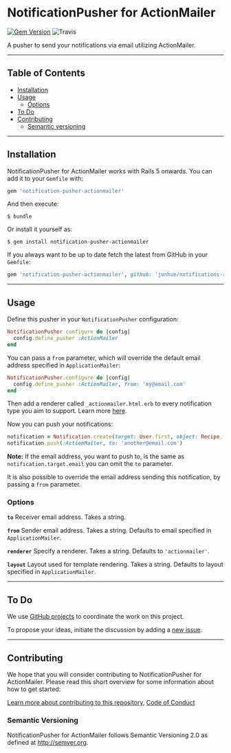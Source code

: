 # NotificationPusher for ActionMailer

[![Gem Version](https://badge.fury.io/rb/notifications-pusher-actionmailer.svg)](https://badge.fury.io/rb/notifications-pusher-actionmailer) ![Travis](https://travis-ci.org/jonhue/notifications-rails.svg?branch=master)

A pusher to send your notifications via email utilizing ActionMailer.

---

## Table of Contents

* [Installation](#installation)
* [Usage](#usage)
  * [Options](#options)
* [To Do](#to-do)
* [Contributing](#contributing)
  * [Semantic versioning](#semantic-versioning)

---

## Installation

NotificationPusher for ActionMailer works with Rails 5 onwards. You can add it to your `Gemfile` with:

```ruby
gem 'notification-pusher-actionmailer'
```

And then execute:

    $ bundle

Or install it yourself as:

    $ gem install notification-pusher-actionmailer

If you always want to be up to date fetch the latest from GitHub in your `Gemfile`:

```ruby
gem 'notification-pusher-actionmailer', github: 'jonhue/notifications-rails'
```

---

## Usage

Define this pusher in your `NotificationPusher` configuration:

```ruby
NotificationPusher.configure do |config|
  config.define_pusher :ActionMailer
end
```

You can pass a `from` parameter, which will override the default email address specified in `ApplicationMailer`:

```ruby
NotificationPusher.configure do |config|
  config.define_pusher :ActionMailer, from: 'my@email.com'
end
```

Then add a renderer called `_actionmailer.html.erb` to every notification type you aim to support. Learn more [here](https://github.com/jonhue/notifications-rails/tree/master/notification-renderer).

Now you can push your notifications:

```ruby
notification = Notification.create(target: User.first, object: Recipe.first)
notification.push(:ActionMailer, to: 'another@email.com')
```

**Note:** If the email address, you want to push to, is the same as `notification.target.email` you can omit the `to` parameter.

It is also possible to override the email address sending this notification, by passing a `from` parameter.

### Options

**`to`** Receiver email address. Takes a string.

**`from`** Sender email address. Takes a string. Defaults to email specified in `ApplicationMailer`.

**`renderer`** Specify a renderer. Takes a string. Defaults to `'actionmailer'`.

**`layout`** Layout used for template rendering. Takes a string. Defaults to layout specified in `ApplicationMailer`.

---

## To Do

We use [GitHub projects](https://github.com/jonhue/notifications-rails/projects/6) to coordinate the work on this project.

To propose your ideas, initiate the discussion by adding a [new issue](https://github.com/jonhue/notifications-rails/issues/new).

---

## Contributing

We hope that you will consider contributing to NotificationPusher for ActionMailer. Please read this short overview for some information about how to get started:

[Learn more about contributing to this repository](https://github.com/jonhue/notifications-rails/blob/master/CONTRIBUTING.md), [Code of Conduct](https://github.com/jonhue/notifications-rails/blob/master/CODE_OF_CONDUCT.md)

### Semantic Versioning

NotificationPusher for ActionMailer follows Semantic Versioning 2.0 as defined at http://semver.org.
